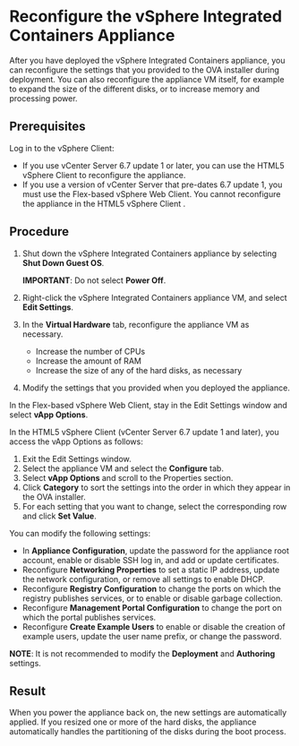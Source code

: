 # Reconfigure the vSphere Integrated Containers Appliance #

After you have deployed the vSphere Integrated Containers appliance, you can reconfigure the settings that you provided to the OVA installer during deployment. You can also reconfigure the appliance VM itself, for example to expand the size of the different disks, or to increase memory and processing power.

## Prerequisites

Log in to the vSphere Client:

- If you use vCenter Server 6.7 update 1 or later, you can use the HTML5 vSphere Client to reconfigure the appliance.
- If you use a version of vCenter Server that pre-dates 6.7 update 1, you must use the Flex-based vSphere Web Client. You cannot reconfigure the appliance in the HTML5 vSphere Client .

## Procedure

1. Shut down the vSphere Integrated Containers appliance by selecting **Shut Down Guest OS**.

   **IMPORTANT**: Do not select **Power Off**.
4. Right-click the vSphere Integrated Containers appliance VM, and select **Edit Settings**.
5. In the **Virtual Hardware** tab, reconfigure the appliance VM as necessary.

   - Increase the number of CPUs
   - Increase the amount of RAM
   - Increase the size of any of the hard disks, as necessary

6. Modify the settings that you provided when you deployed the appliance.

  In the Flex-based vSphere Web Client, stay in the Edit Settings window and select **vApp Options**. 
  
  In the HTML5 vSphere Client (vCenter Server 6.7 update 1 and later), you access the vApp Options as follows:
  
  1. Exit the Edit Settings window.
  1. Select the appliance VM and select the **Configure** tab.
  1. Select **vApp Options** and scroll to the Properties section.
  1. Click **Category** to sort the settings into the order in which they appear in the OVA installer.
  1. For each setting that you want to change, select the corresponding row and click **Set Value**.
 
  You can modify the following settings:

   - In **Appliance Configuration**, update the password for the appliance root account, enable or disable SSH log in, and add or update certificates.
   - Reconfigure **Networking Properties** to set a static IP address, update the network configuration, or remove all settings to enable DHCP.
   - Reconfigure **Registry Configuration** to change the ports on which the registry publishes services, or to enable or disable garbage collection.
   - Reconfigure **Management Portal Configuration** to change the port on which the portal publishes services.
   - Reconfigure **Create Example Users** to enable or disable the creation of example users, update the user name prefix, or change the password.

   **NOTE**: It is not recommended to modify the **Deployment** and **Authoring** settings.

## Result

When you power the appliance back on, the new settings are automatically applied. If you resized one or more of the hard disks, the appliance automatically handles the partitioning of the disks during the boot process.  